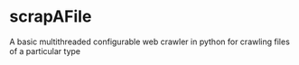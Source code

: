 # scrapAFile
A basic multithreaded configurable web crawler in python for crawling files of a particular type
